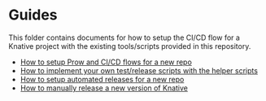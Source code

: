 # Guides

This folder contains documents for how to setup the CI/CD flow for a Knative
project with the existing tools/scripts provided in this repository.

- [How to setup Prow and CI/CD flows for a new repo](./prow_setup.md)
- [How to implement your own test/release scripts with the helper scripts](../scripts)
- [How to setup automated releases for a new repo](./release_setup.md)
- [How to manually release a new version of Knative](./manual_release.md)
